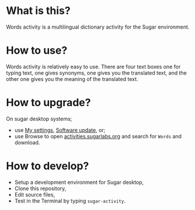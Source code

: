 What is this?
=============
Words activity is a multilingual dictionary activity for the Sugar environment.

How to use?
===========
Words activity is relatively easy to use. There are four text boxes one for typing text,
one gives synonyms, one gives you the translated text, and the other one gives you the 
meaning of the translated text.

How to upgrade?
===============
On sugar desktop systems;
* use [My settings](https://help.sugarlabs.org/en/my_settings.html), [Software update](https://help.sugarlabs.org/en/my_settings.html#software-update), or;
* use Browse to open [activities.sugarlabs.org](activities.sugarlabs.org) and search for `Words` and download.

How to develop?
===============
* Setup a development environment for Sugar desktop,
* Clone this repository,
* Edit source files,
* Test in the Terminal by typing `sugar-activity`.

